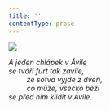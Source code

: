 ```yaml
---
title: ''
contentType: prose
---
```


<section>

![](../Images/091.jpg)

_A jeden chlápek v Ávile  
se tváří furt tak zavile,  
         že sotva vyjde z dveří,  
         co může, všecko běží  
se před ním klidit v Ávile._

</section>
